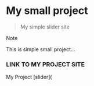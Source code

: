 # My small project
> My simple slider site

> [!NOTE]
> This is simple small project...

### LINK TO MY PROJECT SITE
My Project [slider](
